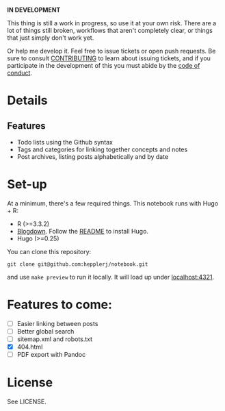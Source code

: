**IN DEVELOPMENT**

This thing is still a work in progress, so use it at your own risk. There are a lot of things still broken, workflows that aren't completely clear, or things that just simply don't work yet.

Or help me develop it. Feel free to issue tickets or open push requests. Be sure to consult [CONTRIBUTING](CONTRIBUTING.md) to learn about issuing tickets, and if you participate in the development of this you must abide by the [code of conduct](CODE_OF_CONDUCT.md).

# Details

## Features

-   Todo lists using the Github syntax
-   Tags and categories for linking together concepts and notes
-   Post archives, listing posts alphabetically and by date

# Set-up

At a minimum, there's a few required things. This notebook runs with Hugo + R:

- R (>=3.3.2)
- [Blogdown](https://github.com/rstudio/blogdown). Follow the [README](https://github.com/rstudio/blogdown/blob/master/README.md) to install Hugo.
- Hugo (>=0.25)

You can clone this repository:

`git clone git@github.com:hepplerj/notebook.git`

and use `make preview` to run it locally. It will load up under [localhost:4321](http://localhost:4321).

# Features to come:

- [ ] Easier linking between posts
- [ ] Better global search
- [ ] sitemap.xml and robots.txt
- [x] 404.html
- [ ] PDF export with Pandoc

# License

See LICENSE.
